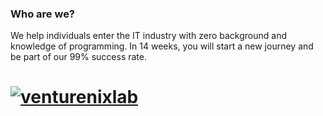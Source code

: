 ### Who are we?
We help individuals enter the IT industry with zero background and knowledge of programming. In 14 weeks, you will start a new journey and be part of our 99% success rate.

# [![venturenixlab](https://img.youtube.com/vi/Gh0RwPWkMBk/0.jpg)](https://www.youtube.com/watch?v=Gh0RwPWkMBk)

<!--
**venturenixlab/venturenixlab** is a ✨ _special_ ✨ repository because its `README.md` (this file) appears on your GitHub profile.

Here are some ideas to get you started:

- 🔭 I’m currently working on ...
- 🌱 I’m currently learning ...
- 👯 I’m looking to collaborate on ...
- 🤔 I’m looking for help with ...
- 💬 Ask me about ...
- 📫 How to reach me: ...
- 😄 Pronouns: ...
- ⚡ Fun fact: ...
-->
